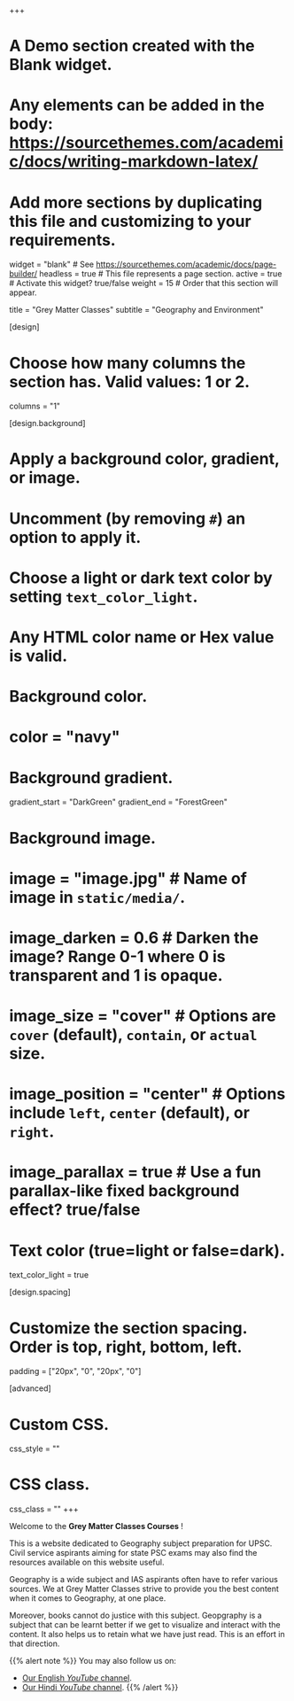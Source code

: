 +++
# A Demo section created with the Blank widget.
# Any elements can be added in the body: https://sourcethemes.com/academic/docs/writing-markdown-latex/
# Add more sections by duplicating this file and customizing to your requirements.

widget = "blank"  # See https://sourcethemes.com/academic/docs/page-builder/
headless = true  # This file represents a page section.
active = true  # Activate this widget? true/false
weight = 15  # Order that this section will appear.

title = "Grey Matter Classes"
subtitle = "Geography and Environment"

[design]
  # Choose how many columns the section has. Valid values: 1 or 2.
  columns = "1"

[design.background]
  # Apply a background color, gradient, or image.
  #   Uncomment (by removing `#`) an option to apply it.
  #   Choose a light or dark text color by setting `text_color_light`.
  #   Any HTML color name or Hex value is valid.

  # Background color.
  # color = "navy"
  
  # Background gradient.
  gradient_start = "DarkGreen"
  gradient_end = "ForestGreen"
  
  # Background image.
  # image = "image.jpg"  # Name of image in `static/media/`.
  # image_darken = 0.6  # Darken the image? Range 0-1 where 0 is transparent and 1 is opaque.
  # image_size = "cover"  #  Options are `cover` (default), `contain`, or `actual` size.
  # image_position = "center"  # Options include `left`, `center` (default), or `right`.
  # image_parallax = true  # Use a fun parallax-like fixed background effect? true/false
  
  # Text color (true=light or false=dark).
  text_color_light = true

[design.spacing]
  # Customize the section spacing. Order is top, right, bottom, left.
  padding = ["20px", "0", "20px", "0"]

[advanced]
 # Custom CSS. 
 css_style = ""
 
 # CSS class.
 css_class = ""
+++

Welcome to the **Grey Matter Classes Courses** !

This is a website dedicated to Geography subject preparation for UPSC. Civil service aspirants aiming for state PSC exams may also find the resources available on this website useful. 

Geography is a wide subject and IAS aspirants often have to refer various sources. We at Grey Matter Classes strive to provide you the best content when it comes to Geography, at one place. 

Moreover, books cannot do justice with this subject. Geopgraphy is a subject that can be learnt better if we get to visualize and interact with the content. It also helps us to retain what we have just read. This is an effort in that direction. 

{{% alert note %}}
You may also follow us on:
- [Our English *YouTube* channel](https://youtube.com/channel/UCJjfAmcEOItdBnFmMmeuXkg/).
- [Our Hindi *YouTube* channel](https://youtube.com/channel/UCatcK6IeDbaVILGaeD45Vow/).
{{% /alert %}}
